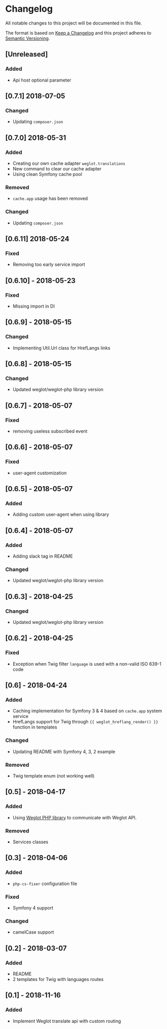 # Changelog
All notable changes to this project will be documented in this file.

The format is based on [Keep a Changelog](http://keepachangelog.com/en/1.0.0/)
and this project adheres to [Semantic Versioning](http://semver.org/spec/v2.0.0.html).

## [Unreleased]
### Added
- Api host optional parameter

## [0.7.1] 2018-07-05
### Changed
- Updating `composer.json`

## [0.7.0] 2018-05-31
### Added
- Creating our own cache adapter `weglot.translations`
- New command to clear our cache adapter
- Using clean Symfony cache pool
### Removed
- `cache.app` usage has been removed
### Changed
- Updating `composer.json`

## [0.6.11] 2018-05-24
### Fixed
- Removing too early service import

## [0.6.10] - 2018-05-23
### Fixed
- Missing import in DI

## [0.6.9] - 2018-05-15
### Changed
- Implementing Util.Url class for HrefLangs links

## [0.6.8] - 2018-05-15
### Changed
- Updated weglot/weglot-php library version

## [0.6.7] - 2018-05-07
### Fixed
- removing useless subscribed event

## [0.6.6] - 2018-05-07
### Fixed
- user-agent customization

## [0.6.5] - 2018-05-07
### Added
- Adding custom user-agent when using library

## [0.6.4] - 2018-05-07
### Added
- Adding slack tag in README
### Changed
- Updated weglot/weglot-php library version

## [0.6.3] - 2018-04-25
### Changed
- Updated weglot/weglot-php library version

## [0.6.2] - 2018-04-25
### Fixed
- Exception when Twig filter `language` is used with a non-valid ISO 639-1 code

## [0.6] - 2018-04-24
### Added
- Caching implementation for Symfony 3 & 4 based on `cache.app` system service
- HrefLangs support for Twig through `{{ weglot_hreflang_render() }}` function in templates
### Changed
- Updating README with Symfony 4, 3, 2 example
### Removed
- Twig template enum (not working well)

## [0.5] - 2018-04-17
### Added
- Using [Weglot PHP library](https://github.com/weglot/weglot-php) to communicate with Weglot API.
### Removed
- Services classes

## [0.3] - 2018-04-06
### Added
- `php-cs-fixer` configuration file

### Fixed
- Symfony 4 support

### Changed
- camelCase support

## [0.2] - 2018-03-07
### Added
- README
- 2 templates for Twig with languages routes

## [0.1] - 2018-11-16
### Added
- Implement Weglot translate api with custom routing
